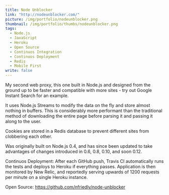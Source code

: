 ```yaml
---
title: Node Unblocker
link: "http://nodeunblocker.com/"
picture: /img/portfolio/nodeunblocker.png
thumbnail: /img/portfolio/thumbs/nodeunblocker.png
tags: 
  - Node.js
  - JavaScript
  - Heroku
  - Open Source
  - Continuos Integration
  - Continuos Deployment
  - Redis
  - Mobile First
write: false
---
```


My second web proxy, this one built in Node.js and designed from the ground up to be faster and compatible with more sites - try out Google Instant Search for an example.

It uses Node.js Streams to modify the data on the fly and store almost nothing in buffers. This is considerably more performant than the traditional method of downloading the entire page before parsing it and passing it along to the user.

Cookies are stored in a Redis database to prevent different sites from clobbering each other.

Was originally built on Node.js 0.4, and has since been updated to take advantages of changes introduced in 0.6, 0.8, 0.10, and soon 0.12.

Continuos Deployment: After each GitHub push, Travis CI automatically runs the tests and deploys to Heroku if everything passes. Application is then monitored by New Relic, and reportedly serving upwards of 1200 requests per minute on a single Heroku instance.

Open Source: <a href="https://github.com/nfriedly/node-unblocker">https://github.com/nfriedly/node-unblocker</a>